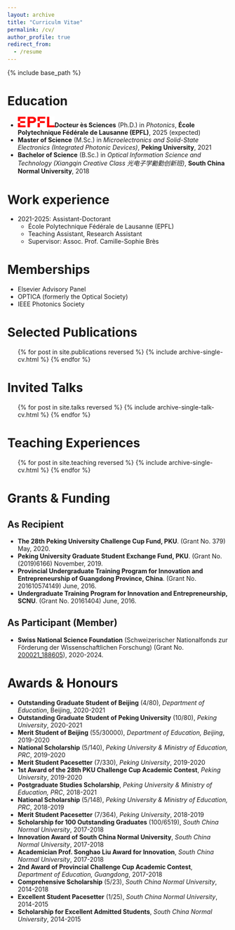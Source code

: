 ```yaml
---
layout: archive
title: "Curriculm Vitae"
permalink: /cv/
author_profile: true
redirect_from:
  - /resume
---
```

{% include base_path %}

Education
=========

* <img src="./images/EPFL.svg" style="width: 6em;">**Docteur ès Sciences** (Ph.D.) in *Photonics*, **École Polytechnique Fédérale de Lausanne (EPFL)**, 2025 (expected)
* **Master of Science** (M.Sc.) in *Microelectronics and Solid-State Electronics (Integrated Photonic Devices)*, **Peking University**, 2021
* **Bachelor of Science** (B.Sc.) in *Optical Information Science and Technology (Xiangqin Creative Class 光电子学勷勤创新班)*, **South China Normal University**, 2018

Work experience
===============

* 2021-2025: Assistant-Doctorant
  * École Polytechnique Fédérale de Lausanne (EPFL)
  * Teaching Assistant, Research Assistant
  * Supervisor: Assoc. Prof. Camille-Sophie Brès

<!-- * Fall 2015: Research Assistant
  * Github University
  * Duties included: Merging pull requests
  * Supervisor: Professor Hub -->

Memberships
===========

* Elsevier Advisory Panel
* OPTICA (formerly the Optical Society)
* IEEE Photonics Society

Selected Publications
=====================

<ul>{% for post in site.publications reversed %}
    {% include archive-single-cv.html %}
  {% endfor %}</ul>

Invited Talks
=============

<ul>{% for post in site.talks reversed %}
    {% include archive-single-talk-cv.html  %}
  {% endfor %}</ul>

Teaching Experiences
====================

<ul>{% for post in site.teaching reversed %}
    {% include archive-single-cv.html %}
  {% endfor %}</ul>

Grants & Funding
================

As Recipient
---------------

* **The 28th Peking University Challenge Cup Fund, PKU**. (Grant No. 379) May, 2020.
* **Peking University Graduate Student Exchange Fund, PKU**. (Grant No. (2019)6166) November, 2019.
*	**Provincial Undergraduate Training Program for Innovation and Entrepreneurship of Guangdong Province, China**. (Grant No. 201610574149) June, 2016.
*	**Undergraduate Training Program for Innovation and Entrepreneurship, SCNU**. (Grant No. 20161404) June, 2016.

As Participant (Member)
---------------

* **Swiss National Science Foundation** (Schweizerischer Nationalfonds zur Förderung der Wissenschaftlichen Forschung) (Grant No. [200021_188605](https://data.snf.ch/grants/grant/188605)), 2020-2024.

Awards & Honours
================

* **Outstanding Graduate Student of Beijing** (4/80), *Department of Education*, Beijing, 2020-2021
* **Outstanding Graduate Student of Peking University** (10/80), *Peking University*, 2020-2021
* **Merit Student of Beijing** (55/30000), *Department of Education, Beijing*, 2019-2020
* **National Scholarship** (5/140), *Peking University & Ministry of Education, PRC*, 2019-2020
* **Merit Student Pacesetter** (7/330), *Peking University*, 2019-2020
* **1st Award of the 28th PKU Challenge Cup Academic Contest**, *Peking University*, 2019-2020
* **Postgraduate Studies Scholarship**, *Peking University & Ministry of Education, PRC*, 2018-2021
* **National Scholarship** (5/148), *Peking University & Ministry of Education, PRC*, 2018-2019
* **Merit Student Pacesetter** (7/364), *Peking University*, 2018-2019
* **Scholarship for 100 Outstanding Graduates** (100/6519), *South China Normal University*, 2017-2018
* **Innovation Award of South China Normal University**, *South China Normal University*, 2017-2018
* **Academician Prof. Songhao Liu Award for Innovation**, *South China Normal University*, 2017-2018
* **2nd Award of Provincial Challenge Cup Academic Contest**, *Department of Education, Guangdong*, 2017-2018
* **Comprehensive Scholarship** (5/23), *South China Normal University*, 2014-2018
* **Excellent Student Pacesetter** (1/25), *South China Normal University*, 2014-2015
* **Scholarship for Excellent Admitted Students**, *South China Normal University*, 2014-2015
